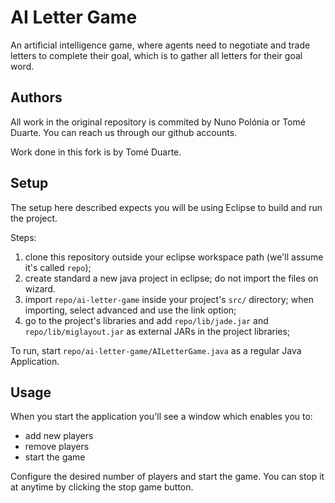 # AI Letter Game

An artificial intelligence game, where agents need to negotiate and trade letters to complete their goal, which is to gather all letters for their goal word.

## Authors
All work in the original repository is commited by Nuno Polónia or Tomé Duarte. You can reach us through our github accounts.

Work done in this fork is by Tomé Duarte.

## Setup

The setup here described expects you will be using Eclipse to build and run the project.

Steps:

1. clone this repository outside your eclipse workspace path (we'll assume it's called `repo`);
2. create standard a new java project in eclipse; do not import the files on wizard.
3. import `repo/ai-letter-game` inside your project's `src/` directory; when importing, select advanced and use the link option;
4. go to the project's libraries and add `repo/lib/jade.jar` and `repo/lib/miglayout.jar` as external JARs in the project libraries;

To run, start `repo/ai-letter-game/AILetterGame.java` as a regular Java Application.

## Usage

When you start the application you'll see a window which enables you to:

- add new players
- remove players
- start the game

Configure the desired number of players and start the game. You can stop it at anytime by clicking the stop game button.
